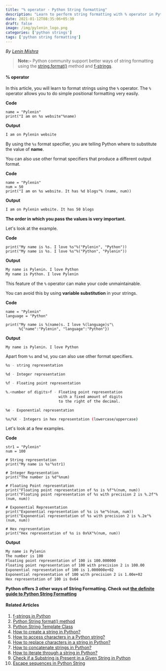 ```yaml
---
title: "% operator - Python String formatting"
description: "Learn to perform string formatting with % operator in Python"
date: 2021-01-12T08:35:06+05:30
draft: false
image: /img/pylenin_logo.png
categories: ['python strings']
tags: ['python string formatting']
---
```

<div class="sharethis-inline-follow-buttons"></div>

*By [Lenin Mishra](https://www.pylenin.com/authors/#lenin-mishra)*

> **Note:-** Python community support better ways of string formatting using the [string.format()](https://www.pylenin.com/blogs/format-method-python-string/) method and [f-strings](https://www.pylenin.com/blogs/f-strings-python/).

#### % operator

In this article, you will learn to format strings using the `%` operator.
The `%` operator allows you to do simple positional formatting very easily.

**Code**

```python3
name = "Pylenin"
print("I am on %s website"%name)
```

**Output**

```bash
I am on Pylenin website
```

By using the `%s` format specifier, you are telling Python where to substitute the value of **name**.

You can also use other format specifiers that produce a different output format.

**Code**

```python3
name = "Pylenin"
num = 50
print("I am on %s website. It has %d blogs"% (name, num))
```

**Output**

```bash
I am on Pylenin website. It has 50 blogs
```

**The order in which you pass the values is very important.**

Let's look at the example.

**Code**

```python3
print("My name is %s. I love %s"%("Pylenin", "Python"))
print("My name is %s. I love %s"%("Python", "Pylenin"))
``` 

**Output**

```bash
My name is Pylenin. I love Python
My name is Python. I love Pylenin
```

This feature of the `%` operator can make your code unmaintainable.

You can avoid this by using **variable substitution** in your strings.

**Code**

```python3
name = "Pylenin"
language = "Python"

print("My name is %(name)s. I love %(language)s"\
      %{"name":"Pylenin", "language":"Python"})
```

**Output**

```bash
My name is Pylenin. I love Python
```

Apart from `%s` and `%d`, you can also use other format specifiers.

```bash
%s - string representation

%d - Integer representation

%f - Floating point representation

%.<number of digits>f - Floating point representation
                        with a fixed amount of digits 
                        to the right of the decimal.

%e - Exponential representation

%x/%X - Integers in hex representation (lowercase/uppercase)
```

Let's look at a few examples.

**Code**

```python3
str1 = "Pylenin"
num = 100

# String representation
print("My name is %s"%str1)

# Integer Representation
print("The number is %d"%num)

# Floating Point representation
print("Floating point representation of %s is %f"%(num, num))
print("Floating point representation of %s with precision 2 is %.2f"%(num, num))

# Exponential Representation
print("Exponential representation of %s is %e"%(num, num))
print("Exponential representation of %s with precision 2 is %.2e"%(num, num))

# Hex representation
print("Hex representation of %s is 0x%X"%(num, num))
```

**Output**

```bash
My name is Pylenin
The number is 100
Floating point representation of 100 is 100.000000
Floating point representation of 100 with precision 2 is 100.00
Exponential representation of 100 is 1.000000e+02
Exponential representation of 100 with precision 2 is 1.00e+02
Hex representation of 100 is 0x64
```

**Python offers 3 other ways of String Formatting. Check out [the definite guide to Python String Formatting](https://www.pylenin.com/blogs/python-string-formatting/)** 

#### Related Articles

1. [f-strings in Python](https://www.pylenin.com/blogs/f-strings-python/)
2. [Python String format() method](https://www.pylenin.com/blogs/format-method-python-string/)
3. [Python String Template Class](https://www.pylenin.com/blogs/python-string-template-class/)
4. [How to create a string in Python?](https://www.pylenin.com/blogs/create-string-python/)
5. [How to access characters in a Python string?](https://www.pylenin.com/blogs/access-characters-in-string/)
6. [How to replace characters in a string in Python?](https://www.pylenin.com/blogs/replace-string-characters-python/)
7. [How to concatenate strings in Python?](https://www.pylenin.com/blogs/concatenate-strings-in-python/)
8. [How to iterate through a string in Python?](https://www.pylenin.com/blogs/iterating-through-python-string/)
9. [Check if a Substring is Present in a Given String in Python](https://www.pylenin.com/blogs/check-substring-in-a-string-python/)
10. [Escape sequences in Python String](https://www.pylenin.com/blogs/escape-sequences-python-string/)
